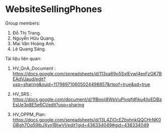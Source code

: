 # WebsiteSellingPhones
Group members:
1. Đỗ Thị Trang.
2. Nguyễn Hữu Quang.
3. Mai Văn Hoàng Anh.
4. Lê Quang Sáng.

Tài liệu liên quan:

1. HV_QnA_Document : https://docs.google.com/spreadsheets/d/113xa69o5SxIEywI4exFzGK7BEAdVJaud/edit?usp=sharing&ouid=117989710605024498857&rtpof=true&sd=true

2. HV_SRS : https://docs.google.com/document/d/1fBooii8WpVuPlvqjfdfiku4lIoEDBaEsUe3p8E5e6CI/edit?usp=sharing

3. HV_OPPM_Plan: https://docs.google.com/spreadsheets/d/13L4ZiOcEZbxhnkQQCHrNK0GBgh7Oq59lbJXyn1BIwVI/edit?gid=436334049#gid=436334049
